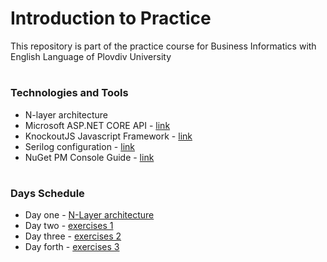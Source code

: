 # Introduction to Practice
This repository is part of the practice course for Business Informatics with English Language of Plovdiv University


# 
### Technologies and Tools
* N-layer architecture
* Microsoft ASP.NET CORE API - [link](https://docs.microsoft.com/en-us/aspnet/core/tutorials/first-web-api?view=aspnetcore-3.0&tabs=visual-studio)
* KnockoutJS Javascript Framework - [link](https://knockoutjs.com)
* Serilog configuration - [link](https://github.com/serilog/serilog/wiki/Configuration-Basics)
* NuGet PM Console Guide - [link](https://github.com/pkyurkchiev/practice-biel/tree/master/documentations/nuget-console.md)


#
### Days Schedule

* Day one - [N-Layer architecture](https://github.com/pkyurkchiev/practice-biel/tree/master/presentations/n-layer.pdf)
* Day two - [exercises 1](https://github.com/pkyurkchiev/practice-biel/tree/master/exercises/day_1)
* Day three - [exercises 2](https://github.com/pkyurkchiev/practice-biel/tree/master/exercises/day_2)
* Day forth - [exercises 3](https://github.com/pkyurkchiev/practice-biel/tree/master/exercises/day_3)
